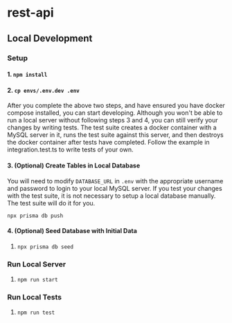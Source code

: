 # rest-api

##  Local Development

### Setup

#### 1. ``npm install``

#### 2. ``cp envs/.env.dev .env``

After you complete the above two steps, and have ensured you have docker compose installed, you can start developing. Although you won't be
able to run a local server without following steps 3 and 4, you can still verify your changes by writing tests. The test suite
creates a docker container with a MySQL server in it, runs the test suite against this server, and then destroys the docker container after tests have completed. Follow the example in integration.test.ts to write tests of your own.

#### 3. (Optional) Create Tables in Local Database
You will need to modify ``DATABASE_URL`` in ``.env`` with the appropriate username and password to login to your local MySQL server.
If you test your changes with the test suite, it is not necessary to setup a local database manually. The test suite will do it
for you. 

``npx prisma db push``

#### 4. (Optional) Seed Database with Initial Data
1. ``npx prisma db seed``

### Run Local Server
1. ``npm run start``

### Run Local Tests
1. ``npm run test``